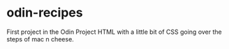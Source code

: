 # odin-recipes
First project in the Odin Project
HTML with a little bit of CSS going over the steps of mac n cheese.
